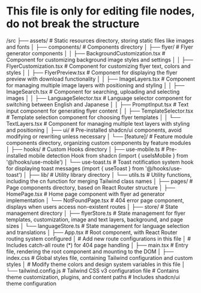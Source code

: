 # This file is only for editing file nodes, do not break the structure

/src
├── assets/          # Static resources directory, storing static files like images and fonts
│
├── components/      # Components directory
│   ├── flyer/       # Flyer generator components
│   │   ├── BackgroundCustomization.tsx # Component for customizing background image styles and settings
│   │   ├── FlyerCustomization.tsx # Component for customizing flyer text, colors and styles
│   │   ├── FlyerPreview.tsx      # Component for displaying the flyer preview with download functionality
│   │   ├── ImageLayers.tsx       # Component for managing multiple image layers with positioning and styling
│   │   ├── ImageSearch.tsx       # Component for searching, uploading and selecting images
│   │   ├── LanguageSelector.tsx  # Language selector component for switching between English and Japanese
│   │   ├── PromptInput.tsx       # Text input component for generating flyer content
│   │   ├── TemplateSelector.tsx  # Template selection component for choosing flyer templates
│   │   └── TextLayers.tsx        # Component for managing multiple text layers with styling and positioning
│   ├── ui/         # Pre-installed shadcn/ui components, avoid modifying or rewriting unless necessary
│   └── [feature]/  # Feature module components directory, organizing custom components by feature modules
│
├── hooks/          # Custom Hooks directory
│   ├── use-mobile.ts # Pre-installed mobile detection Hook from shadcn (import { useIsMobile } from '@/hooks/use-mobile')
│   └── use-toast.ts  # Toast notification system hook for displaying toast messages (import { useToast } from '@/hooks/use-toast')
│
├── lib/            # Utility library directory
│   └── utils.ts    # Utility functions, including the cn function for merging Tailwind class names
│
├── pages/          # Page components directory, based on React Router structure
│   ├── HomePage.tsx # Home page component with flyer ad generator implementation
│   └── NotFoundPage.tsx # 404 error page component, displays when users access non-existent routes
│
├── store/          # State management directory
│   ├── flyerStore.ts  # State management for flyer templates, customization, image and text layers, background, and page sizes
│   └── languageStore.ts # State management for language selection and translations
│
├── App.tsx         # Root component, with React Router routing system configured
│                   # Add new route configurations in this file
│                   # Includes catch-all route (*) for 404 page handling
│
├── main.tsx        # Entry file, rendering the root component and mounting to the DOM
│
├── index.css       # Global styles file, containing Tailwind configuration and custom styles
│                   # Modify theme colors and design system variables in this file 
│
└── tailwind.config.js  # Tailwind CSS v3 configuration file
                      # Contains theme customization, plugins, and content paths
                      # Includes shadcn/ui theme configuration 